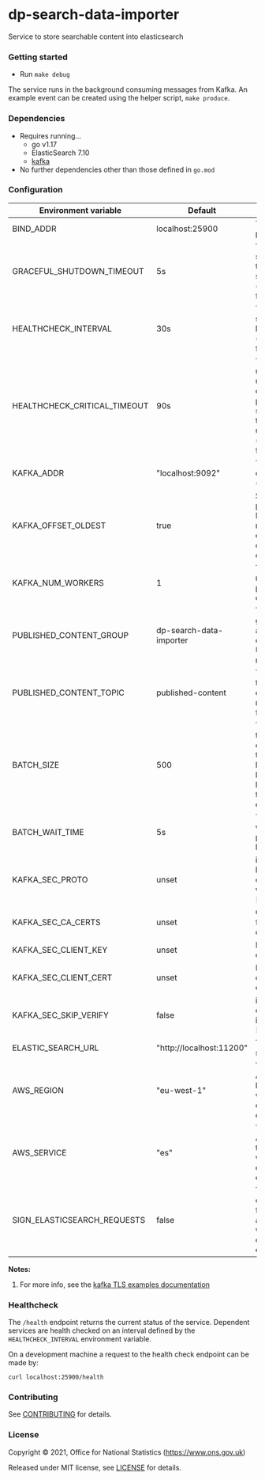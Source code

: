 dp-search-data-importer
================
Service to store searchable content into elasticsearch

### Getting started

* Run `make debug`

The service runs in the background consuming messages from Kafka.
An example event can be created using the helper script, `make produce`.

### Dependencies

* Requires running…
	* go v1.17
	* ElasticSearch 7.10
	* [kafka](https://github.com/ONSdigital/dp/blob/main/guides/INSTALLING.md#prerequisites)
* No further dependencies other than those defined in `go.mod`

### Configuration

| Environment variable         | Default                           | Description
| ---------------------------- | --------------------------------- | -----------
| BIND_ADDR                    | localhost:25900                   | The host and port to bind to
| GRACEFUL_SHUTDOWN_TIMEOUT    | 5s                                | The graceful shutdown timeout in seconds (`time.Duration` format)
| HEALTHCHECK_INTERVAL         | 30s                               | Time between self-healthchecks (`time.Duration` format)
| HEALTHCHECK_CRITICAL_TIMEOUT | 90s                               | Time to wait until an unhealthy dependent propagates its state to make this app unhealthy (`time.Duration` format)
| KAFKA_ADDR                   | "localhost:9092"                  | The address of Kafka (accepts list)
| KAFKA_OFFSET_OLDEST          | true                              | Start processing Kafka messages in order from the oldest in the queue
| KAFKA_NUM_WORKERS            | 1                                 | The maximum number of parallel kafka consumers
| PUBLISHED_CONTENT_GROUP      | dp-search-data-importer           | The consumer group this application to consume Uploaded messages
| PUBLISHED_CONTENT_TOPIC      | published-content                 | The name of the topic to consume messages from
| BATCH_SIZE                   | 500                               | The default total number of messages that should be buffered (in batches) before writing to the search engine.
| BATCH_WAIT_TIME              | 5s                                | The default wait time for preparing the batch.
| KAFKA_SEC_PROTO              | unset                             | if set to TLS, kafka connections will use TLS [1]
| KAFKA_SEC_CA_CERTS           | unset                             | CA cert chain for the server cert [1]
| KAFKA_SEC_CLIENT_KEY         | unset                             | PEM for the client key [1]
| KAFKA_SEC_CLIENT_CERT        | unset                             | PEM for the client certificate [1]
| KAFKA_SEC_SKIP_VERIFY        | false                             | ignores server certificate issues if true [1]
| ELASTIC_SEARCH_URL           | "http://localhost:11200"          | The elastic search URL
| AWS_REGION                   | "eu-west-1"                       | The default AWS region to be validated while connecting to elastic search
| AWS_SERVICE                  | "es"                              | The default AWS service to be validated while connecting to elastic search
| SIGN_ELASTICSEARCH_REQUESTS  | false                             | The default configuration for AWS authenticatioin while connecting to elastic search

**Notes:**

1. <a name="notes_1">For more info, see the [kafka TLS examples documentation](https://github.com/ONSdigital/dp-kafka/tree/main/examples#tls)</a>

### Healthcheck

 The `/health` endpoint returns the current status of the service. Dependent services are health checked on an interval defined by the `HEALTHCHECK_INTERVAL` environment variable.

 On a development machine a request to the health check endpoint can be made by:

 `curl localhost:25900/health`

### Contributing

See [CONTRIBUTING](CONTRIBUTING.md) for details.

### License

Copyright © 2021, Office for National Statistics (https://www.ons.gov.uk)

Released under MIT license, see [LICENSE](LICENSE.md) for details.

